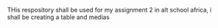 THis respository shall be used for my assignment 2 in alt school africa, i shall be creating  a table and medias

